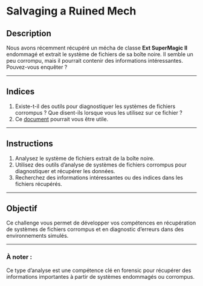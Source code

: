# Salvaging a Ruined Mech

## Description

Nous avons récemment récupéré un mécha de classe **Ext SuperMagic II** endommagé et extrait le système de fichiers de sa boîte noire. Il semble un peu corrompu, mais il pourrait contenir des informations intéressantes. Pouvez-vous enquêter ?

---

## Indices

1. Existe-t-il des outils pour diagnostiquer les systèmes de fichiers corrompus ? Que disent-ils lorsque vous les utilisez sur ce fichier ?
2. Ce [document](#) pourrait vous être utile.

---

## Instructions

1. Analysez le système de fichiers extrait de la boîte noire.
2. Utilisez des outils d’analyse de systèmes de fichiers corrompus pour diagnostiquer et récupérer les données.
3. Recherchez des informations intéressantes ou des indices dans les fichiers récupérés.

---

## Objectif

Ce challenge vous permet de développer vos compétences en récupération de systèmes de fichiers corrompus et en diagnostic d’erreurs dans des environnements simulés.

---

### À noter :
Ce type d’analyse est une compétence clé en forensic pour récupérer des informations importantes à partir de systèmes endommagés ou corrompus.
